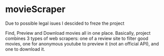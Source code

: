 # movieScraper

Due to possible legal isues I descided to freze the project

Find, Preview and Download movies all in one place. Basically, project combines 3 types of web scrapers: one of a review site to filter good movies, one for anonymous youtube to preview it (not an official API), and one to download it.
